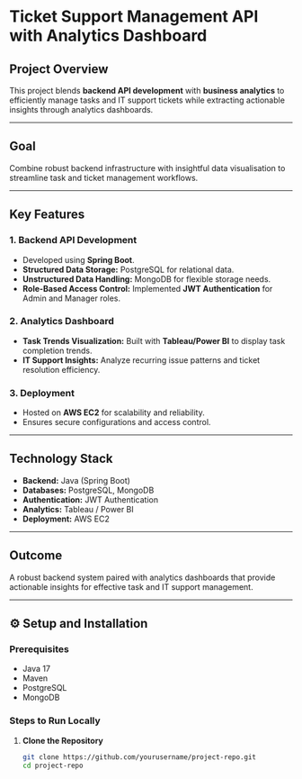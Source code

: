 # Ticket Support Management API with Analytics Dashboard

## Project Overview

This project blends **backend API development** with **business analytics** to efficiently manage tasks and IT support tickets while extracting actionable insights through analytics dashboards.

---

## Goal  
Combine robust backend infrastructure with insightful data visualisation to streamline task and ticket management workflows.

---

## Key Features  

### **1. Backend API Development**
- Developed using **Spring Boot**.
- **Structured Data Storage:** PostgreSQL for relational data.
- **Unstructured Data Handling:** MongoDB for flexible storage needs.
- **Role-Based Access Control:** Implemented **JWT Authentication** for Admin and Manager roles.

### **2. Analytics Dashboard**
- **Task Trends Visualization:** Built with **Tableau/Power BI** to display task completion trends.
- **IT Support Insights:** Analyze recurring issue patterns and ticket resolution efficiency.

### **3. Deployment**
- Hosted on **AWS EC2** for scalability and reliability.
- Ensures secure configurations and access control.

---

## Technology Stack  
- **Backend:** Java (Spring Boot)  
- **Databases:** PostgreSQL, MongoDB  
- **Authentication:** JWT Authentication  
- **Analytics:** Tableau / Power BI  
- **Deployment:** AWS EC2  

---

## Outcome  
A robust backend system paired with analytics dashboards that provide actionable insights for effective task and IT support management.

---

## ⚙️ **Setup and Installation**

### Prerequisites  
- Java 17  
- Maven  
- PostgreSQL  
- MongoDB  

### Steps to Run Locally

1. **Clone the Repository**  
   ```bash
   git clone https://github.com/yourusername/project-repo.git
   cd project-repo
